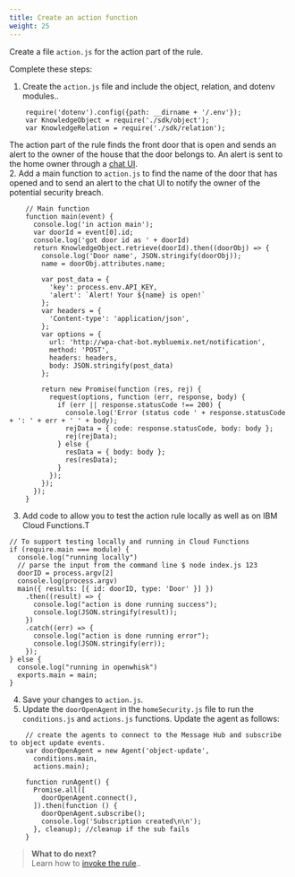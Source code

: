 ```yaml
---
title: Create an action function
weight: 25
---
```

Create a file `action.js` for the action part of the rule.

Complete these steps:

1. Create the `action.js` file and include the object, relation, and dotenv modules..
```
    require('dotenv').config({path: __dirname + '/.env'});
    var KnowledgeObject = require('./sdk/object');
    var KnowledgeRelation = require('./sdk/relation');
```
The action part of the rule finds the front door that is open and sends an alert to the owner of the house that the door belongs to.  An alert is sent to the home owner through a [chat UI](http://wpa-chat-bot.mybluemix.net).  
2. Add a main function to `action.js` to find the name of the door that has opened and to send an alert to the chat UI to notify the owner of the potential security breach.
```
    // Main function
    function main(event) {
      console.log('in action main');
      var doorId = event[0].id;
      console.log('got door id as ' + doorId)
      return KnowledgeObject.retrieve(doorId).then((doorObj) => {
        console.log('Door name', JSON.stringify(doorObj));
        name = doorObj.attributes.name;

        var post_data = {
          'key': process.env.API_KEY,
          'alert': `Alert! Your ${name} is open!`
        };
        var headers = {
          'Content-type': 'application/json',
        };
        var options = {
          url: 'http://wpa-chat-bot.mybluemix.net/notification',
          method: 'POST',
          headers: headers,
          body: JSON.stringify(post_data)
        };

        return new Promise(function (res, rej) {
          request(options, function (err, response, body) {
            if (err || response.statusCode !== 200) {
              console.log('Error (status code ' + response.statusCode + ': ' + err + ' ' + body);
              rejData = { code: response.statusCode, body: body };
              rej(rejData);
            } else {
              resData = { body: body };
              res(resData);
            }
          });
        });
      });
    }
```
3. Add code to allow you to test the action rule locally as well as on IBM Cloud Functions.T
```
// To support testing locally and running in Cloud Functions
if (require.main === module) {
  console.log("running locally")
  // parse the input from the command line $ node index.js 123
  doorID = process.argv[2]
  console.log(process.argv)
  main({ results: [{ id: doorID, type: 'Door' }] })
    .then((result) => {
      console.log("action is done running success");
      console.log(JSON.stringify(result));
    })
    .catch((err) => {
      console.log("action is done running error");
      console.log(JSON.stringify(err));
    });
} else {
  console.log("running in openwhisk")
  exports.main = main;
}
```
4. Save your changes to `action.js`.
5. Update the `doorOpenAgent` in the `homeSecurity.js` file to run the `conditions.js` and `actions.js` functions.  Update the agent as follows:
```
    // create the agents to connect to the Message Hub and subscribe to object update events.
    var doorOpenAgent = new Agent('object-update',
      conditions.main,
      actions.main);

    function runAgent() {
      Promise.all([
        doorOpenAgent.connect(),
      ]).then(function () {
        doorOpenAgent.subscribe();
        console.log('Subscription created\n\n');
      }, cleanup); //cleanup if the sub fails
    }
```
> **What to do next?**<br/>
Learn how to [invoke the rule]({{site.baseurl}}/knowledge/create-rule)..

